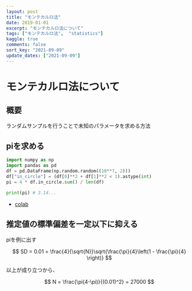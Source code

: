 ```yaml
---
layout: post
title: "モンテカルロ法"
date: 2019-01-01
excerpt: "モンテカルロ法について"
tags: ["モンテカルロ法",  "statistics"]
kaggle: true
comments: false
sort_key: "2021-09-09"
update_dates: ["2021-09-09"]
---
```


# モンテカルロ法について

## 概要
ランダムサンプルを行うことで未知のパラメータを求める方法

## piを求める

```python
import numpy as np
import pandas as pd
df = pd.DataFrame(np.random.random((10**7, 2)))
df["in_circle"] = (df[0]**2 + df[1]**2 < 1).astype(int)
pi = 4 * df.in_circle.sum() / len(df)

print(pi) # 3.14...
```

 - [colab](https://colab.research.google.com/drive/1GkzvXTqRdH7lS6HpO0JhbQ-SPOz-gQx5?usp=sharing)

## 推定値の標準偏差を一定以下に抑える
piを例に出す  

$$
SD = 0.01 = \frac{4}{\sqrt{N}}\sqrt{\frac{\pi}{4}\left(1 - \frac{\pi}{4} \right)}
$$

以上が成り立つから、

$$
N = \frac{\pi(4-\pi)}{(0.01)^2} = 27000
$$
